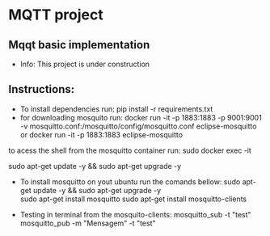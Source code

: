 # MQTT project

## Mqqt basic implementation

- Info: This project is under construction

## Instructions:

- To install dependencies run: pip install -r requirements.txt
- for downloading mosquito run: docker run -it -p 1883:1883 -p 9001:9001 -v mosquitto.conf:/mosquitto/config/mosquitto.conf eclipse-mosquitto
   or 
 docker run -it -p 1883:1883 eclipse-mosquitto

to acess the shell from the mosquitto container run: sudo docker exec -it <containerId or name>

sudo apt-get update -y && sudo apt-get upgrade -y

- To install mosquitto on yout ubuntu run the comands bellow: 
    sudo apt-get update -y && sudo apt-get upgrade -y   
    sudo apt-get install mosquitto
    sudo apt-get install mosquitto-clients



- Testing in terminal from the mosquito-clients: mosquitto_sub -t "test"
mosquitto_pub -m "Mensagem" -t "test"